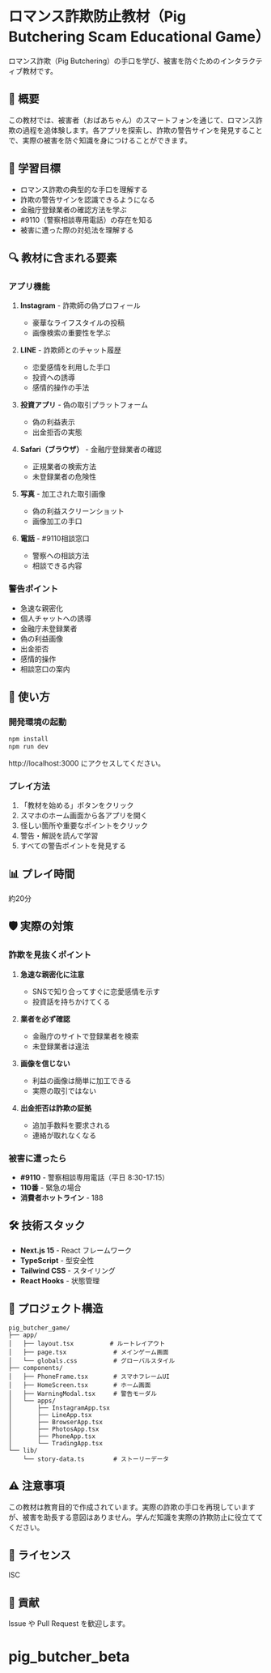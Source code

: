 # ロマンス詐欺防止教材（Pig Butchering Scam Educational Game）

ロマンス詐欺（Pig Butchering）の手口を学び、被害を防ぐためのインタラクティブ教材です。

## 📱 概要

この教材では、被害者（おばあちゃん）のスマートフォンを通じて、ロマンス詐欺の過程を追体験します。各アプリを探索し、詐欺の警告サインを発見することで、実際の被害を防ぐ知識を身につけることができます。

## 🎯 学習目標

- ロマンス詐欺の典型的な手口を理解する
- 詐欺の警告サインを認識できるようになる
- 金融庁登録業者の確認方法を学ぶ
- #9110（警察相談専用電話）の存在を知る
- 被害に遭った際の対処法を理解する

## 🔍 教材に含まれる要素

### アプリ機能

1. **Instagram** - 詐欺師の偽プロフィール
   - 豪華なライフスタイルの投稿
   - 画像検索の重要性を学ぶ

2. **LINE** - 詐欺師とのチャット履歴
   - 恋愛感情を利用した手口
   - 投資への誘導
   - 感情的操作の手法

3. **投資アプリ** - 偽の取引プラットフォーム
   - 偽の利益表示
   - 出金拒否の実態

4. **Safari（ブラウザ）** - 金融庁登録業者の確認
   - 正規業者の検索方法
   - 未登録業者の危険性

5. **写真** - 加工された取引画像
   - 偽の利益スクリーンショット
   - 画像加工の手口

6. **電話** - #9110相談窓口
   - 警察への相談方法
   - 相談できる内容

### 警告ポイント

- 急速な親密化
- 個人チャットへの誘導
- 金融庁未登録業者
- 偽の利益画像
- 出金拒否
- 感情的操作
- 相談窓口の案内

## 🚀 使い方

### 開発環境の起動

```bash
npm install
npm run dev
```

http://localhost:3000 にアクセスしてください。

### プレイ方法

1. 「教材を始める」ボタンをクリック
2. スマホのホーム画面から各アプリを開く
3. 怪しい箇所や重要なポイントをクリック
4. 警告・解説を読んで学習
5. すべての警告ポイントを発見する

## 📊 プレイ時間

約20分

## 🛡️ 実際の対策

### 詐欺を見抜くポイント

1. **急速な親密化に注意**
   - SNSで知り合ってすぐに恋愛感情を示す
   - 投資話を持ちかけてくる

2. **業者を必ず確認**
   - 金融庁のサイトで登録業者を検索
   - 未登録業者は違法

3. **画像を信じない**
   - 利益の画像は簡単に加工できる
   - 実際の取引ではない

4. **出金拒否は詐欺の証拠**
   - 追加手数料を要求される
   - 連絡が取れなくなる

### 被害に遭ったら

- **#9110** - 警察相談専用電話（平日 8:30-17:15）
- **110番** - 緊急の場合
- **消費者ホットライン** - 188

## 🛠️ 技術スタック

- **Next.js 15** - React フレームワーク
- **TypeScript** - 型安全性
- **Tailwind CSS** - スタイリング
- **React Hooks** - 状態管理

## 📁 プロジェクト構造

```
pig_butcher_game/
├── app/
│   ├── layout.tsx          # ルートレイアウト
│   ├── page.tsx             # メインゲーム画面
│   └── globals.css          # グローバルスタイル
├── components/
│   ├── PhoneFrame.tsx       # スマホフレームUI
│   ├── HomeScreen.tsx       # ホーム画面
│   ├── WarningModal.tsx     # 警告モーダル
│   └── apps/
│       ├── InstagramApp.tsx
│       ├── LineApp.tsx
│       ├── BrowserApp.tsx
│       ├── PhotosApp.tsx
│       ├── PhoneApp.tsx
│       └── TradingApp.tsx
└── lib/
    └── story-data.ts        # ストーリーデータ
```

## ⚠️ 注意事項

この教材は教育目的で作成されています。実際の詐欺の手口を再現していますが、被害を助長する意図はありません。学んだ知識を実際の詐欺防止に役立ててください。

## 📝 ライセンス

ISC

## 🤝 貢献

Issue や Pull Request を歓迎します。
# pig_butcher_beta
